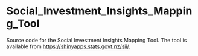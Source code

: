 # Social_Investment_Insights_Mapping_Tool

Source code for the Social Investment Insights Mapping Tool.  The tool is available from https://shinyapps.stats.govt.nz/sii/.
